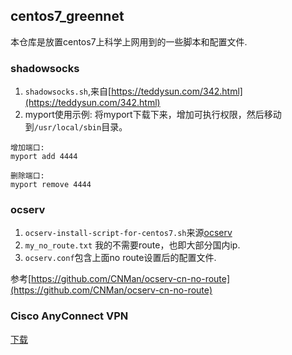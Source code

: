 ## centos7_greennet
本仓库是放置centos7上科学上网用到的一些脚本和配置文件.

### shadowsocks
1. `shadowsocks.sh`,来自[https://teddysun.com/342.html](https://teddysun.com/342.html)
2. myport使用示例:
将myport下载下来，增加可执行权限，然后移动到`/usr/local/sbin`目录。
```
增加端口:
myport add 4444

删除端口:
myport remove 4444
```

### ocserv
1. `ocserv-install-script-for-centos7.sh`来源[ocserv](https://github.com/travislee8964/Ocserv-install-script-for-CentOS-RHEL-7)
2. `my_no_route.txt` 我的不需要route，也即大部分国内ip.
3. `ocserv.conf`包含上面no route设置后的配置文件.

参考[https://github.com/CNMan/ocserv-cn-no-route](https://github.com/CNMan/ocserv-cn-no-route)

### Cisco AnyConnect VPN
[下载](https://cnlic.com/share/client.html)
